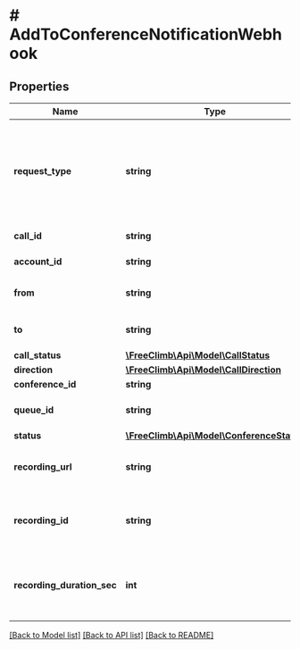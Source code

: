 # # AddToConferenceNotificationWebhook

## Properties

Name | Type | Description | Notes
------------ | ------------- | ------------- | -------------
**request_type** | **string** | Context or reason why this request is being made. Will be addToConferenceNotification - A Call has been bridged to a conference and the addToConference command’s notificationUrl is being invoked. | [optional]
**call_id** | **string** | Unique ID for this Call, generated by FreeClimb. | [optional]
**account_id** | **string** | Account ID associated with your account. | [optional]
**from** | **string** | Phone number of the party that initiated the Call (in E.164 format). | [optional]
**to** | **string** | Phone number provisioned to you and to which this Call is directed (in E.164 format). | [optional]
**call_status** | [**\FreeClimb\Api\Model\CallStatus**](CallStatus.md) |  | [optional]
**direction** | [**\FreeClimb\Api\Model\CallDirection**](CallDirection.md) |  | [optional]
**conference_id** | **string** | Unique ID of the Conference. | [optional]
**queue_id** | **string** | This is only populated if the request pertains to a Queue. Otherwise, it is set to null. | [optional]
**status** | [**\FreeClimb\Api\Model\ConferenceStatus**](ConferenceStatus.md) |  | [optional]
**recording_url** | **string** | URL of the Conference’s recorded audio. Populated only if a Recording exists and the Conference was emptied. | [optional]
**recording_id** | **string** | Unique ID of the Recording from this Conference. Populated only if a recording exists and the Conference was emptied. | [optional]
**recording_duration_sec** | **int** | Duration of the recorded audio (in seconds), rounded up to the nearest second. Populated only if a Recording exists and the Conference was emptied. | [optional]

[[Back to Model list]](../../README.md#models) [[Back to API list]](../../README.md#endpoints) [[Back to README]](../../README.md)
